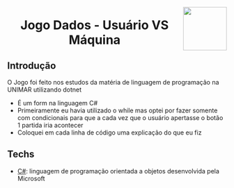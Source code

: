 <img width="100px" height="100px" align="right" src="https://user-images.githubusercontent.com/98564118/225470913-893c7bfe-051f-4b5d-a8e8-bdea11dd8669.png">  <h1 align="center"> Jogo Dados - Usuário VS Máquina </h1>
## Introdução
O Jogo foi feito nos estudos da matéria de linguagem de programação na UNIMAR utilizando dotnet
* É um form na linguagem C# 
* Primeiramente eu havia utilizado o while mas optei por fazer somente com condicionais para que a cada vez que o usuário apertasse o botão 1 partida iria acontecer
* Coloquei em cada linha de código uma explicação do que eu fiz


## Techs
* [C#](https://learn.microsoft.com/en-us/dotnet/csharp/): linguagem de programação orientada a objetos desenvolvida pela Microsoft
